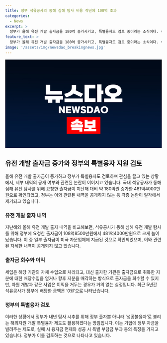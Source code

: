 ```yaml
---
title: 정부 석유공사의 동해 심해 탐사 비용 작년에 100억 초과
categories:
  - News
excerpt: >
  정부가 올해 유전 개발 출자금을 180억 증가시키고, 특별융자도 검토 중이라는 소식이다. 석유공사가 동해 심해 유전 탐사를 위해 요청한 지난해 출자금은 108억8500만원이며, 약 60% 증가한 481억4000만원이 올해에 지원됐다. 이에 대한 자세한 내역은 공개되지 않아 논란이 커지고 있다. 이에 대한 의원의 비판도 나오고 있으며, 성공불융자라는 특별융자까지 활용할 계획이다. 이에 대한 산업부와 의원의 입장 차이가 논란이다.
feature_text: >
  정부가 올해 유전 개발 출자금을 180억 증가시키고, 특별융자도 검토 중이라는 소식이다. 석유공사가 동해 심해 유전 탐사를 위해 요청한 지난해 출자금은 108억8500만원이며, 약 60% 증가한 481억4000만원이 올해에 지원됐다. 이에 대한 자세한 내역은 공개되지 않아 논란이 커지고 있다. 이에 대한 의원의 비판도 나오고 있으며, 성공불융자라는 특별융자까지 활용할 계획이다. 이에 대한 산업부와 의원의 입장 차이가 논란이다.
image: '/assets/img/newsdao_breakingnews.jpg'
---
```


<p><img src="/assets/img/newsdao_breakingnews.jpg" alt="koreaapp 속보" /></p>

<h2 data-ke-size="size26">유전 개발 출자금 증가와 정부의 특별융자 지원 검토</h2>

<p data-ke-size="size16">올해 유전 개발 출자금이 증가하고 정부가 특별융자도 검토하며 관심을 끌고 있는 상황에서, 세부 내역의 공개 여부와 관련된 논란이 이어지고 있습니다. 국내 석유공사가 동해 심해 유전 탐사를 위해 요청한 출자금이 지난해 대비 약 180억원 증가한 481억4000만원으로 확인되었고, 정부는 이와 관련된 내역을 공개하지 않는 등 각종 논란이 일각에서 제기되고 있습니다.</p>

<h3 data-ke-size="size22">유전 개발 출자 내역</h3>

<p data-ke-size="size16">지난해와 올해 유전 개발 출자 내역을 비교해보면, 석유공사가 동해 심해 유전 개발 탐사를 위해 정부에 요청한 출자금이 108억8500만원에서 481억4000만원으로 크게 늘어났습니다. 이 중 일부 출자금이 미국 자문업체에 지급된 것으로 확인되었으며, 이와 관련된 자세한 내역이 공개되지 않고 있습니다.</p>

<h3 data-ke-size="size22">출자금 회수와 이익</h3>

<p data-ke-size="size16">세입은 해당 기관의 자체 수입으로 처리되고, 대신 출자한 기관은 출자금으로 취득한 지분에 대한 배당수입을 얻거나 향후 지분을 매각하는 방식으로 출자금을 회수할 수 있지만, 자원 개발과 같은 사업은 이익을 거두는 경우가 거의 없는 실정입니다. 최근 5년간 석유공사가 정부에 배당한 금액은 ‘0원’으로 나타났습니다.</p>

<h3 data-ke-size="size22">정부의 특별융자 검토</h3>

<p data-ke-size="size16">이러한 상황에서 정부가 내년 탐사 시추를 위해 정부 출자뿐 아니라 ‘성공불융자’로 불리는 해외자원 개발 특별융자 제도도 활용하겠다는 방침입니다. 이는 기업에 정부 자금을 빌려주는 제도로, 실패 시 융자금 면제와 성공 시 특별 부담금 부과 등의 특징을 가지고 있습니다. 정부가 이를 검토하는 것으로 나타나고 있습니다.</p>

